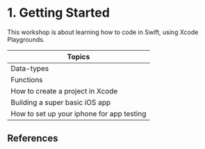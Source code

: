 # 1. Getting Started

This workshop is about learning how to code in Swift, using Xcode Playgrounds.

| Topics                                    |
| ----------------------------------------- |
| Data-types                                |
| Functions                                 |
| How to create a project in Xcode          |
| Building a super basic iOS app            |
| How to set up your iphone for app testing |

## References